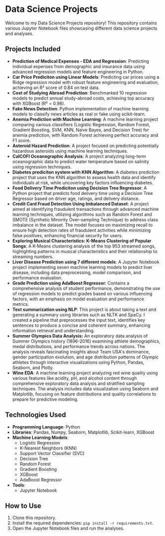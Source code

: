 # Data Science Projects

Welcome to my Data Science Projects repository! This repository contains various Jupyter Notebook files showcasing different data science projects and analyses.

## Projects Included
- **Prediction of Medical Expenses - EDA and Regression**: Predicting individual expenses from demographic and insurance data using advanced regression models and feature engineering in Python.
- **Car Price Prediciton using Linear Models**: Predicting car prices using a Ridge regression model with robust feature engineering and evaluation, achieving an R² score of 0.84 on test data.
- **Cost of Studying Abroad Prediction**: Benchmarked 10 regression models to predict annual study-abroad costs, achieving top accuracy with XGBoost (R² = 0.98).
- **Fake News Detection**: Python implementation of machine learning models to classify news articles as real or fake using scikit-learn.
- **Anemia Prediction with Machine Learning**: A machine learning project comparing various classifiers (Logistic Regression, Random Forest, Gradient Boosting, SVM, KNN, Naive Bayes, and Decision Tree) for anemia prediction, with Random Forest achieving perfect accuracy and F1 score.
- **Asteroid Hazard Prediction**: A project focused on predicting potentially hazardous asteroids using machine learning techniques.
- **CalCOFI Oceanographic Analysis**: A project analyzing long-term oceanographic data to predict water temperature based on salinity using regression techniques.
- **Diabetes prediciton system with KNN Algorithm**: A diabetes prediction project that uses the KNN algorithm to assess health data and identify individuals at risk, while uncovering key factors influencing diabetes.
- **Food Delivery Time Prediciton using Decision Tree Regressor**: A Python project that predicts food delivery time using a Decision Tree Regressor based on driver age, ratings, and delivery distance.
- **Credit Card Fraud Detection Using Imbalanced Dataset**: A project aimed at identifying fraudulent transactions through advanced machine learning techniques, utilizing algorithms such as Random Forest and SMOTE (Synthetic Minority Over-sampling Technique) to address class imbalance in the dataset. The model focuses on maximizing recall to ensure high detection rates of fraudulent activities while minimizing false positives, enhancing financial security for users.
- **Exploring Musical Characteristics: K-Means Clustering of Popular Songs**: A K-Means clustering analysis of the top 953 streamed songs, highlighting patterns in musical characteristics and their relationship to streaming numbers.
- **Liver Disease Prediction using 7 different models**: A Jupyter Notebook project implementing seven machine learning models to predict liver disease, including data preprocessing, model comparison, and performance evaluation.
- **Grade Prediction using AdaBoost Regressor**: Contains a comprehensive analysis of student performance, demonstrating the use of regression models to predict grades based on various influencing factors, with an emphasis on model evaluation and performance metrics.
- **Text summarization using NLP**: This project is about taking a text and generating a summary using libraries such as NLTK and SpaCy. I created a pipeline that preprocesses the input text, identifies key sentences to produce a concise and coherent summary, enhancing information retrieval and understanding.
- **Summer Olympics Data Analysis:** An exploratory data analysis of Summer Olympics history (1896-2016) examining athlete demographics, medal distributions, and performance trends across nations. The analysis reveals fascinating insights about Team USA's dominance, gender participation evolution, and age distribution patterns of Olympic athletes through interactive visualizations using Python, Pandas, Seaborn, and Plotly.
- **Wine EDA**: A machine learning project analyzing red wine quality using various features like acidity, pH, and alcohol content through comprehensive exploratory data analysis and stratified sampling techniques. The analysis includes data visualization using Seaborn and Matplotlib, focusing on feature distributions and quality correlations to prepare for predictive modeling.

## Technologies Used

- **Programming Language**: Python
- **Libraries**: Pandas, Numpy, Seaborn, Matplotlib, Scikit-learn, XGBoost
- **Machine Learning Models**: 
  - Logistic Regression
  - K-Nearest Neighbors (KNN)
  - Support Vector Classifier (SVC)
  - Decision Tree
  - Random Forest
  - Gradient Boosting
  - XGBoost
  - AdaBoost Regressor
- **Tools**: 
  - Jupyter Notebook

## How to Use

1. Clone this repository.
2. Install the required dependencies: `pip install -r requirements.txt`.
3. Open the Jupyter Notebook files and run the analyses.
